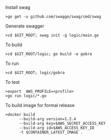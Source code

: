 Install swag
```
>go get -u github.com/swaggo/swag/cmd/swag
```

Generate swagger
```
>cd $GIT_ROOT; swag init -g logic/main.go
```

To build
```
>cd $GIT_ROOT/logic; go build -o gobra
```

To run
```
>cd $GIT_ROOT; logic/gobra
```

To test
```
>export  AWS_PROFILE=<profile>
>go run logic/*.go
```

To build image for formal release
```
>docker build
      --build-arg version=1.2.4
      --build-arg key=$AWS_SECRET_ACCESS_KEY
      --build-arg id=$AWS_ACCESS_KEY_ID
      -t $CONTAINER_LATEST_IMAGE .
```
